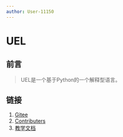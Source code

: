 ```yaml
---
author: User-11150
---
```

# UEL
## 前言
> UEL是一个基于Python的一个解释型语言。
## 链接
1. [Gitee](http://gitee.com/user-11150/server)
2. [Contributers](./docs/Contibuters.md)
3. [教学文档](docs/tutorial.md)